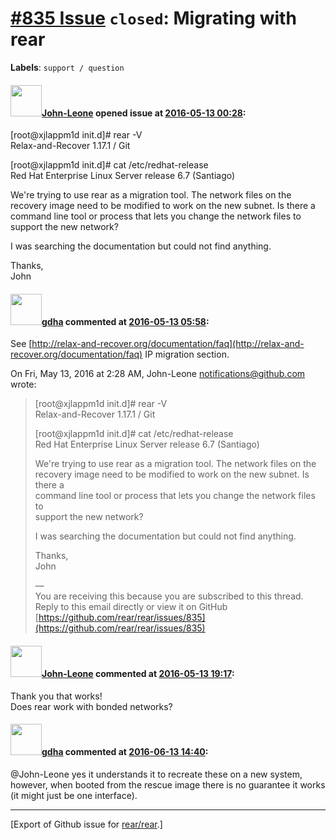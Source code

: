 [\#835 Issue](https://github.com/rear/rear/issues/835) `closed`: Migrating with rear
====================================================================================

**Labels**: `support / question`

#### <img src="https://avatars.githubusercontent.com/u/18706709?v=4" width="50">[John-Leone](https://github.com/John-Leone) opened issue at [2016-05-13 00:28](https://github.com/rear/rear/issues/835):

\[root@xjlappm1d init.d\]\# rear -V  
Relax-and-Recover 1.17.1 / Git

\[root@xjlappm1d init.d\]\# cat /etc/redhat-release  
Red Hat Enterprise Linux Server release 6.7 (Santiago)

We're trying to use rear as a migration tool. The network files on the
recovery image need to be modified to work on the new subnet. Is there a
command line tool or process that lets you change the network files to
support the new network?

I was searching the documentation but could not find anything.

Thanks,  
John

#### <img src="https://avatars.githubusercontent.com/u/888633?u=cdaeb31efcc0048d3619651aa18dd4b76e636b21&v=4" width="50">[gdha](https://github.com/gdha) commented at [2016-05-13 05:58](https://github.com/rear/rear/issues/835#issuecomment-218958555):

See
[http://relax-and-recover.org/documentation/faq](http://relax-and-recover.org/documentation/faq)
IP migration section.

On Fri, May 13, 2016 at 2:28 AM, John-Leone <notifications@github.com>  
wrote:

> \[root@xjlappm1d init.d\]\# rear -V  
> Relax-and-Recover 1.17.1 / Git
>
> \[root@xjlappm1d init.d\]\# cat /etc/redhat-release  
> Red Hat Enterprise Linux Server release 6.7 (Santiago)
>
> We're trying to use rear as a migration tool. The network files on
> the  
> recovery image need to be modified to work on the new subnet. Is there
> a  
> command line tool or process that lets you change the network files
> to  
> support the new network?
>
> I was searching the documentation but could not find anything.
>
> Thanks,  
> John
>
> —  
> You are receiving this because you are subscribed to this thread.  
> Reply to this email directly or view it on GitHub  
> [https://github.com/rear/rear/issues/835](https://github.com/rear/rear/issues/835)

#### <img src="https://avatars.githubusercontent.com/u/18706709?v=4" width="50">[John-Leone](https://github.com/John-Leone) commented at [2016-05-13 19:17](https://github.com/rear/rear/issues/835#issuecomment-219135505):

Thank you that works!  
Does rear work with bonded networks?

#### <img src="https://avatars.githubusercontent.com/u/888633?u=cdaeb31efcc0048d3619651aa18dd4b76e636b21&v=4" width="50">[gdha](https://github.com/gdha) commented at [2016-06-13 14:40](https://github.com/rear/rear/issues/835#issuecomment-225601284):

@John-Leone yes it understands it to recreate these on a new system,
however, when booted from the rescue image there is no guarantee it
works (it might just be one interface).

------------------------------------------------------------------------

\[Export of Github issue for
[rear/rear](https://github.com/rear/rear).\]
